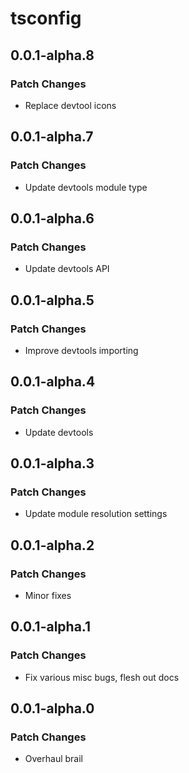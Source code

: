 # tsconfig

## 0.0.1-alpha.8

### Patch Changes

- Replace devtool icons

## 0.0.1-alpha.7

### Patch Changes

- Update devtools module type

## 0.0.1-alpha.6

### Patch Changes

- Update devtools API

## 0.0.1-alpha.5

### Patch Changes

- Improve devtools importing

## 0.0.1-alpha.4

### Patch Changes

- Update devtools

## 0.0.1-alpha.3

### Patch Changes

- Update module resolution settings

## 0.0.1-alpha.2

### Patch Changes

- Minor fixes

## 0.0.1-alpha.1

### Patch Changes

- Fix various misc bugs, flesh out docs

## 0.0.1-alpha.0

### Patch Changes

- Overhaul brail
